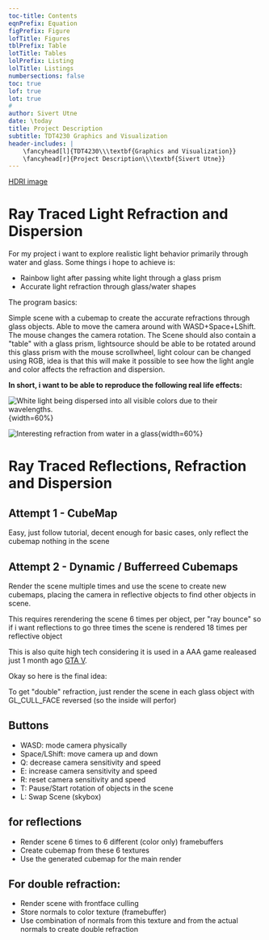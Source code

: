 ```yaml
---
toc-title: Contents
eqnPrefix: Equation
figPrefix: Figure
lofTitle: Figures
tblPrefix: Table
lotTitle: Tables
lolPrefix: Listing
lolTitle: Listings
numbersections: false
toc: true
lof: true
lot: true
# 
author: Sivert Utne
date: \today
title: Project Description
subtitle: TDT4230 Graphics and Visualization
header-includes: |
    \fancyhead[l]{TDT4230\\\textbf{Graphics and Visualization}}
    \fancyhead[r]{Project Description\\\textbf{Sivert Utne}}
---
```



[HDRI image](https://polyhaven.com/a/neurathen_rock_castle)

<!-- https://www.turais.de/how-to-load-hdri-as-a-cubemap-in-opengl/ -->

# Ray Traced Light Refraction and Dispersion

For my project i want to explore realistic light behavior primarily through water and glass. Some things i hope to achieve is:

- Rainbow light after passing white light through a glass prism
- Accurate light refraction through glass/water shapes

The program basics:

Simple scene with a cubemap to create the accurate refractions through glass objects. Able to move the camera around with WASD+Space+LShift. The mouse changes the camera rotation.
The Scene should also contain a "table" with a glass prism, lightsource should be able to be rotated around this glass prism with the mouse scrollwheel, light colour can be changed using RGB, idea is that this will make it possible to see how the light angle and color affects the refraction and dispersion.


**In short, i want to be able to reproduce the following real life effects:**

![White light being dispersed into all visible colors due to their wavelengths.](images/prism.jpg){width=60%}

![Interesting refraction from water in a glass](images/refraction.jpeg){width=60%}




# Ray Traced Reflections, Refraction and Dispersion

## Attempt 1 - CubeMap

Easy, just follow tutorial, decent enough for basic cases, only reflect the cubemap nothing in the scene

## Attempt 2 - Dynamic / Bufferreed Cubemaps

Render the scene multiple times and use the scene to create new cubemaps, placing the camera in reflective objects to find other objects in scene.

This requires rerendering the scene 6 times per object, per "ray bounce" so if i want reflections to go three times the scene is rendered 18 times per reflective object

This is also quite high tech considering it is used in a AAA game realeased just 1 month ago [GTA V](https://www.adriancourreges.com/blog/2015/11/02/gta-v-graphics-study/).



Okay so here is the final idea:

To get "double" refraction, just render the scene in each glass object with GL_CULL_FACE reversed (so the inside will perfor)


## Buttons

- WASD: mode camera physically
- Space/LShift: move camera up and down
- Q: decrease camera sensitivity and speed
- E: increase camera sensitivity and speed
- R: reset camera sensitivity and speed
- T: Pause/Start rotation of objects in the scene
- L: Swap Scene (skybox)


## for reflections

- Render scene 6 times to 6 different (color only) framebuffers
- Create cubemap from these 6 textures
- Use the generated cubemap for the main render


## For double refraction:

- Render scene with frontface culling
- Store normals to color texture (framebuffer)
- Use combination of normals from this texture and from the actual normals to create double refraction
